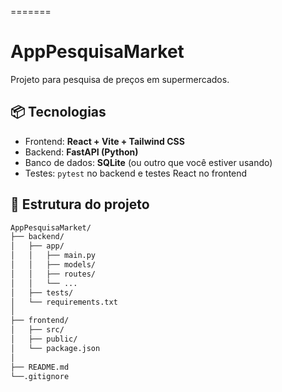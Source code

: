 =======
# AppPesquisaMarket

Projeto para pesquisa de preços em supermercados.

## 📦 Tecnologias

- Frontend: **React + Vite + Tailwind CSS**
- Backend: **FastAPI (Python)**
- Banco de dados: **SQLite** (ou outro que você estiver usando)
- Testes: `pytest` no backend e testes React no frontend

## 📁 Estrutura do projeto

```bash
AppPesquisaMarket/
├── backend/
│   ├── app/
│   │   ├── main.py
│   │   ├── models/
│   │   ├── routes/
│   │   └── ...
│   ├── tests/
│   └── requirements.txt
│
├── frontend/
│   ├── src/
│   ├── public/
│   └── package.json
│
├── README.md
└──.gitignore
